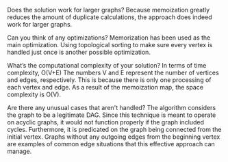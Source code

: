Does the solution work for larger graphs?
Because memoization greatly reduces the amount of duplicate calculations, the approach does indeed work for larger graphs.

Can you think of any optimizations?
Memorization has been used as the main optimization. Using topological sorting to make sure every vertex is handled just once is another possible optimization.

What’s the computational complexity of your solution?
In terms of time complexity, O(V+E) 
The numbers V and E represent the number of vertices and edges, respectively. This is because there is only one processing of each vertex and edge.
As a result of the memoization map, the space complexity is O(V).

Are there any unusual cases that aren't handled?
The algorithm considers the graph to be a legitimate DAG. Since this technique is meant to operate on acyclic graphs, it would not function properly if the graph included cycles. Furthermore, it is predicated on the graph being connected from the initial vertex.
Graphs without any outgoing edges from the beginning vertex are examples of common edge situations that this effective approach can manage.
